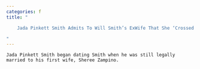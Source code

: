 ```yaml
---
categories: f
title: "

    Jada Pinkett Smith Admits To Will Smith’s ExWife That She ‘Crossed The Line’ With Him

"
---
```



    Jada Pinkett Smith began dating Smith when he was still legally married to his first wife, Sheree Zampino.

